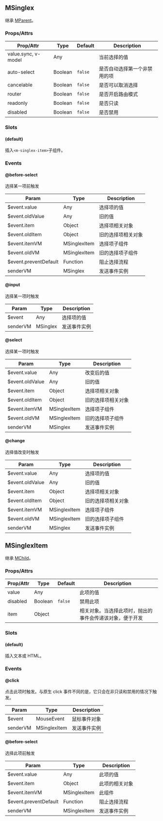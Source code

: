 ## MSinglex

继承 [MParent](../m-parent)。

### Props/Attrs

| Prop/Attr | Type | Default | Description |
| --------- | ---- | ------- | ----------- |
| value.sync, v-model | Any | | 当前选择的值 |
| auto-select | Boolean | `false` | 是否自动选择第一个非禁用的项 |
| cancelable | Boolean | `false` | 是否可以取消选择 |
| router | Boolean | `false` | 是否开启路由模式 |
| readonly | Boolean | `false` | 是否只读 |
| disabled | Boolean | `false` | 是否禁用 |

### Slots

#### (default)

插入`<m-singlex-item>`子组件。

### Events

#### @before-select

选择某一项前触发

| Param | Type | Description |
| ----- | ---- | ----------- |
| $event.value | Any | 选择项的值 |
| $event.oldValue | Any | 旧的值 |
| $event.item | Object | 选择项相关对象 |
| $event.oldItem | Object | 旧的选择项相关对象 |
| $event.itemVM | MSinglexItem | 选择项子组件 |
| $event.oldVM | MSinglexItem | 旧的选择项子组件 |
| $event.preventDefault | Function | 阻止选择流程 |
| senderVM | MSinglex | 发送事件实例 |

#### @input

选择某一项时触发

| Param | Type | Description |
| ----- | ---- | ----------- |
| $event | Any | 选择项的值 |
| senderVM | MSinglex | 发送事件实例 |

#### @select

选择某一项时触发

| Param | Type | Description |
| ----- | ---- | ----------- |
| $event.value | Any | 改变后的值 |
| $event.oldValue | Any | 旧的值 |
| $event.item | Object | 选择项相关对象 |
| $event.oldItem | Object | 旧的选择项相关对象 |
| $event.itemVM | MSinglexItem | 选择项子组件 |
| $event.oldVM | MSinglexItem | 旧的选择项子组件 |
| senderVM | MSinglex | 发送事件实例 |

#### @change

选择值改变时触发

| Param | Type | Description |
| ----- | ---- | ----------- |
| $event.value | Any | 选择项的值 |
| $event.oldValue | Any | 旧的值 |
| $event.item | Object | 选择项相关对象 |
| $event.oldItem | Object | 旧的选择项相关对象 |
| $event.itemVM | MSinglexItem | 选择项子组件 |
| $event.oldVM | MSinglexItem | 旧的选择项子组件 |
| senderVM | MSinglex | 发送事件实例 |

## MSinglexItem

继承 [MChild](../m-parent/api#MChild)。

### Props/Attrs

| Prop/Attr | Type | Default | Description |
| --------- | ---- | ------- | ----------- |
| value | Any | | 此项的值 |
| disabled | Boolean | `false` | 禁用此项 |
| item | Object | | 相关对象。当选择此项时，抛出的事件会传递该对象，便于开发 |

### Slots

#### (default)

插入文本或 HTML。

### Events

#### @click

点击此项时触发。与原生 click 事件不同的是，它只会在非只读和禁用的情况下触发。

| Param | Type | Description |
| ----- | ---- | ----------- |
| $event | MouseEvent | 鼠标事件对象 |
| senderVM | MSinglexItem | 发送事件实例 |

#### @before-select

选择此项前触发

| Param | Type | Description |
| ----- | ---- | ----------- |
| $event.value | Any | 此项的值 |
| $event.item | Object | 此项的相关对象 |
| $event.itemVM | MSinglexItem | 此组件 |
| $event.preventDefault | Function | 阻止选择流程 |
| senderVM | MSinglexItem | 发送事件实例 |
